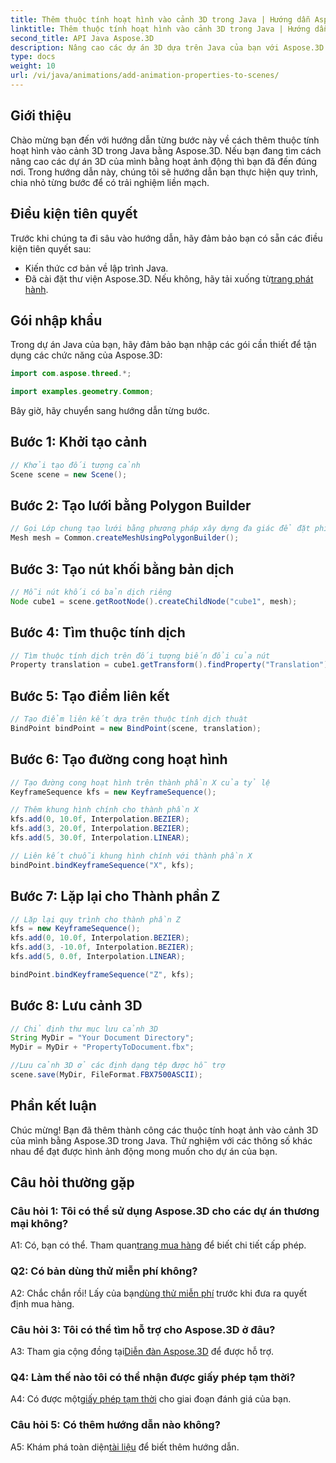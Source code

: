 ```yaml
---
title: Thêm thuộc tính hoạt hình vào cảnh 3D trong Java | Hướng dẫn Aspose.3D
linktitle: Thêm thuộc tính hoạt hình vào cảnh 3D trong Java | Hướng dẫn Aspose.3D
second_title: API Java Aspose.3D
description: Nâng cao các dự án 3D dựa trên Java của bạn với Aspose.3D. Hãy làm theo hướng dẫn của chúng tôi để thêm các thuộc tính hoạt ảnh một cách liền mạch.
type: docs
weight: 10
url: /vi/java/animations/add-animation-properties-to-scenes/
---
```

## Giới thiệu

Chào mừng bạn đến với hướng dẫn từng bước này về cách thêm thuộc tính hoạt hình vào cảnh 3D trong Java bằng Aspose.3D. Nếu bạn đang tìm cách nâng cao các dự án 3D của mình bằng hoạt ảnh động thì bạn đã đến đúng nơi. Trong hướng dẫn này, chúng tôi sẽ hướng dẫn bạn thực hiện quy trình, chia nhỏ từng bước để có trải nghiệm liền mạch.

## Điều kiện tiên quyết

Trước khi chúng ta đi sâu vào hướng dẫn, hãy đảm bảo bạn có sẵn các điều kiện tiên quyết sau:

- Kiến thức cơ bản về lập trình Java.
-  Đã cài đặt thư viện Aspose.3D. Nếu không, hãy tải xuống từ[trang phát hành](https://releases.aspose.com/3d/java/).

## Gói nhập khẩu

Trong dự án Java của bạn, hãy đảm bảo bạn nhập các gói cần thiết để tận dụng các chức năng của Aspose.3D:

```java
import com.aspose.threed.*;

import examples.geometry.Common;
```

Bây giờ, hãy chuyển sang hướng dẫn từng bước.

## Bước 1: Khởi tạo cảnh

```java
// Khởi tạo đối tượng cảnh
Scene scene = new Scene();
```

## Bước 2: Tạo lưới bằng Polygon Builder

```java
// Gọi Lớp chung tạo lưới bằng phương pháp xây dựng đa giác để đặt phiên bản lưới
Mesh mesh = Common.createMeshUsingPolygonBuilder();
```

## Bước 3: Tạo nút khối bằng bản dịch

```java
// Mỗi nút khối có bản dịch riêng
Node cube1 = scene.getRootNode().createChildNode("cube1", mesh);
```

## Bước 4: Tìm thuộc tính dịch

```java
// Tìm thuộc tính dịch trên đối tượng biến đổi của nút
Property translation = cube1.getTransform().findProperty("Translation");
```

## Bước 5: Tạo điểm liên kết

```java
// Tạo điểm liên kết dựa trên thuộc tính dịch thuật
BindPoint bindPoint = new BindPoint(scene, translation);
```

## Bước 6: Tạo đường cong hoạt hình

```java
// Tạo đường cong hoạt hình trên thành phần X của tỷ lệ
KeyframeSequence kfs = new KeyframeSequence();

// Thêm khung hình chính cho thành phần X
kfs.add(0, 10.0f, Interpolation.BEZIER);
kfs.add(3, 20.0f, Interpolation.BEZIER);
kfs.add(5, 30.0f, Interpolation.LINEAR);

// Liên kết chuỗi khung hình chính với thành phần X
bindPoint.bindKeyframeSequence("X", kfs);
```

## Bước 7: Lặp lại cho Thành phần Z

```java
// Lặp lại quy trình cho thành phần Z
kfs = new KeyframeSequence();
kfs.add(0, 10.0f, Interpolation.BEZIER);
kfs.add(3, -10.0f, Interpolation.BEZIER);
kfs.add(5, 0.0f, Interpolation.LINEAR);

bindPoint.bindKeyframeSequence("Z", kfs);
```

## Bước 8: Lưu cảnh 3D

```java
// Chỉ định thư mục lưu cảnh 3D
String MyDir = "Your Document Directory";
MyDir = MyDir + "PropertyToDocument.fbx";

//Lưu cảnh 3D ở các định dạng tệp được hỗ trợ
scene.save(MyDir, FileFormat.FBX7500ASCII);
```

## Phần kết luận

Chúc mừng! Bạn đã thêm thành công các thuộc tính hoạt ảnh vào cảnh 3D của mình bằng Aspose.3D trong Java. Thử nghiệm với các thông số khác nhau để đạt được hình ảnh động mong muốn cho dự án của bạn.

## Câu hỏi thường gặp

### Câu hỏi 1: Tôi có thể sử dụng Aspose.3D cho các dự án thương mại không?

 A1: Có, bạn có thể. Tham quan[trang mua hàng](https://purchase.aspose.com/buy) để biết chi tiết cấp phép.

### Q2: Có bản dùng thử miễn phí không?

 A2: Chắc chắn rồi! Lấy của bạn[dùng thử miễn phí](https://releases.aspose.com/) trước khi đưa ra quyết định mua hàng.

### Câu hỏi 3: Tôi có thể tìm hỗ trợ cho Aspose.3D ở đâu?

 A3: Tham gia cộng đồng tại[Diễn đàn Aspose.3D](https://forum.aspose.com/c/3d/18) để được hỗ trợ.

### Q4: Làm thế nào tôi có thể nhận được giấy phép tạm thời?

 A4: Có được một[giấy phép tạm thời](https://purchase.aspose.com/temporary-license/) cho giai đoạn đánh giá của bạn.

### Câu hỏi 5: Có thêm hướng dẫn nào không?

 A5: Khám phá toàn diện[tài liệu](https://reference.aspose.com/3d/java/) để biết thêm hướng dẫn.